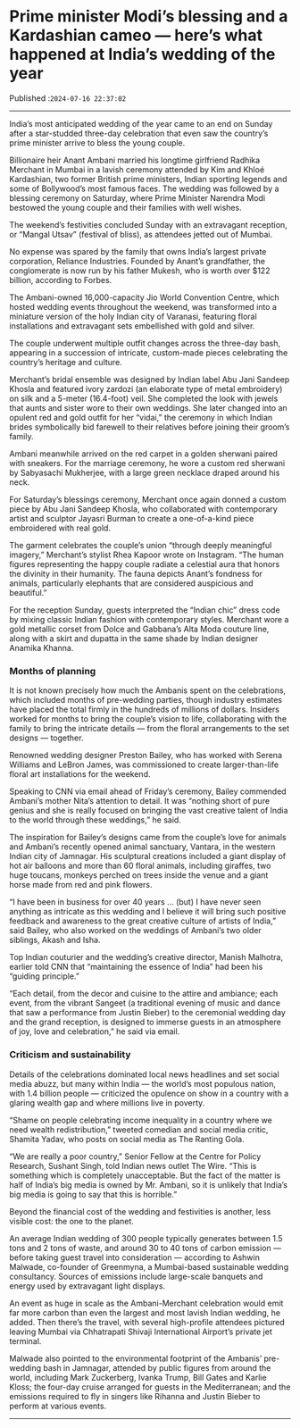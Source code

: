 # Prime minister Modi’s blessing and a Kardashian cameo — here’s what happened at India’s wedding of the year

Published :`2024-07-16 22:37:02`

---

India’s most anticipated wedding of the year came to an end on Sunday after a star-studded three-day celebration that even saw the country’s prime minister arrive to bless the young couple.

Billionaire heir Anant Ambani married his longtime girlfriend Radhika Merchant in Mumbai in a lavish ceremony attended by Kim and Khloé Kardashian, two former British prime ministers, Indian sporting legends and some of Bollywood’s most famous faces. The wedding was followed by a blessing ceremony on Saturday, where Prime Minister Narendra Modi bestowed the young couple and their families with well wishes.

The weekend’s festivities concluded Sunday with an extravagant reception, or “Mangal Utsav” (festival of bliss), as attendees jetted out of Mumbai.

No expense was spared by the family that owns India’s largest private corporation, Reliance Industries. Founded by Anant’s grandfather, the conglomerate is now run by his father Mukesh, who is worth over $122 billion, according to Forbes.

The Ambani-owned 16,000-capacity Jio World Convention Centre, which hosted wedding events throughout the weekend, was transformed into a miniature version of the holy Indian city of Varanasi, featuring floral installations and extravagant sets embellished with gold and silver.

The couple underwent multiple outfit changes across the three-day bash, appearing in a succession of intricate, custom-made pieces celebrating the country’s heritage and culture.

Merchant’s bridal ensemble was designed by Indian label Abu Jani Sandeep Khosla and featured ivory zardozi (an elaborate type of metal embroidery) on silk and a 5-meter (16.4-foot) veil. She completed the look with jewels that aunts and sister wore to their own weddings. She later changed into an opulent red and gold outfit for her “vidai,” the ceremony in which Indian brides symbolically bid farewell to their relatives before joining their groom’s family.

Ambani meanwhile arrived on the red carpet in a golden sherwani paired with sneakers. For the marriage ceremony, he wore a custom red sherwani by Sabyasachi Mukherjee, with a large green necklace draped around his neck.

For Saturday’s blessings ceremony, Merchant once again donned a custom piece by Abu Jani Sandeep Khosla, who collaborated with contemporary artist and sculptor Jayasri Burman to create a one-of-a-kind piece embroidered with real gold.

The garment celebrates the couple’s union “through deeply meaningful imagery,” Merchant’s stylist Rhea Kapoor wrote on Instagram. “The human figures representing the happy couple radiate a celestial aura that honors the divinity in their humanity. The fauna depicts Anant’s fondness for animals, particularly elephants that are considered auspicious and beautiful.”

For the reception Sunday, guests interpreted the “Indian chic” dress code by mixing classic Indian fashion with contemporary styles. Merchant wore a gold metallic corset from Dolce and Gabbana’s Alta Moda couture line, along with a skirt and dupatta in the same shade by Indian designer Anamika Khanna.

### Months of planning

It is not known precisely how much the Ambanis spent on the celebrations, which included months of pre-wedding parties, though industry estimates have placed the total firmly in the hundreds of millions of dollars. Insiders worked for months to bring the couple’s vision to life, collaborating with the family to bring the intricate details — from the floral arrangements to the set designs — together.

Renowned wedding designer Preston Bailey, who has worked with Serena Williams and LeBron James, was commissioned to create larger-than-life floral art installations for the weekend.

Speaking to CNN via email ahead of Friday’s ceremony, Bailey commended Ambani’s mother Nita’s attention to detail. It was “nothing short of pure genius and she is really focused on bringing the vast creative talent of India to the world through these weddings,” he said.

The inspiration for Bailey’s designs came from the couple’s love for animals and Ambani’s recently opened animal sanctuary, Vantara, in the western Indian city of Jamnagar. His sculptural creations included a giant display of hot air balloons and more than 60 floral animals, including giraffes, two huge toucans, monkeys perched on trees inside the venue and a giant horse made from red and pink flowers.

“I have been in business for over 40 years … (but) I have never seen anything as intricate as this wedding and I believe it will bring such positive feedback and awareness to the great creative culture of artists of India,” said Bailey, who also worked on the weddings of Ambani’s two older siblings, Akash and Isha.

Top Indian couturier and the wedding’s creative director, Manish Malhotra, earlier told CNN that “maintaining the essence of India” had been his “guiding principle.”

“Each detail, from the decor and cuisine to the attire and ambiance; each event, from the vibrant Sangeet (a traditional evening of music and dance that saw a performance from Justin Bieber) to the ceremonial wedding day and the grand reception, is designed to immerse guests in an atmosphere of joy, love and celebration,” he said via email.

### Criticism and sustainability

Details of the celebrations dominated local news headlines and set social media abuzz, but many within India — the world’s most populous nation, with 1.4 billion people — criticized the opulence on show in a country with a glaring wealth gap and where millions live in poverty.

“Shame on people celebrating income inequality in a country where we need wealth redistribution,” tweeted comedian and social media critic, Shamita Yadav, who posts on social media as The Ranting Gola.

“We are really a poor country,” Senior Fellow at the Centre for Policy Research, Sushant Singh, told Indian news outlet The Wire. “This is something which is completely unacceptable. But the fact of the matter is half of India’s big media is owned by Mr. Ambani, so it is unlikely that India’s big media is going to say that this is horrible.”

Beyond the financial cost of the wedding and festivities is another, less visible cost: the one to the planet.

An average Indian wedding of 300 people typically generates between 1.5 tons and 2 tons of waste, and around 30 to 40 tons of carbon emission — before taking guest travel into consideration — according to Ashwin Malwade, co-founder of Greenmyna, a Mumbai-based sustainable wedding consultancy. Sources of emissions include large-scale banquets and energy used by extravagant light displays.

An event as huge in scale as the Ambani-Merchant celebration would emit far more carbon than even the largest and most lavish Indian wedding, he added. Then there’s the travel, with several high-profile attendees pictured leaving Mumbai via Chhatrapati Shivaji International Airport’s private jet terminal.

Malwade also pointed to the environmental footprint of the Ambanis’ pre-wedding bash in Jamnagar, attended by public figures from around the world, including Mark Zuckerberg, Ivanka Trump, Bill Gates and Karlie Kloss; the four-day cruise arranged for guests in the Mediterranean; and the emissions required to fly in singers like Rihanna and Justin Bieber to perform at various events.

---


